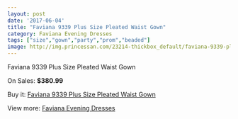 ```yaml
---
layout: post
date: '2017-06-04'
title: "Faviana 9339 Plus Size Pleated Waist Gown"
category: Faviana Evening Dresses
tags: ["size","gown","party","prom","beaded"]
image: http://img.princessan.com/23214-thickbox_default/faviana-9339-plus-size-pleated-waist-gown.jpg
---
```

Faviana 9339 Plus Size Pleated Waist Gown

On Sales: **$380.99**
<a href="https://www.princessan.com/en/10530-faviana-9339-plus-size-pleated-waist-gown.html"><amp-img layout="responsive" width="600" height="600" src="//img.princessan.com/23214-thickbox_default/faviana-9339-plus-size-pleated-waist-gown.jpg" alt="Faviana 9339 Plus Size Pleated Waist Gown 0" /></a>

Buy it: [Faviana 9339 Plus Size Pleated Waist Gown](https://www.princessan.com/en/10530-faviana-9339-plus-size-pleated-waist-gown.html "Faviana 9339 Plus Size Pleated Waist Gown")

View more: [Faviana Evening Dresses](https://www.princessan.com/en/80- "Faviana Evening Dresses")